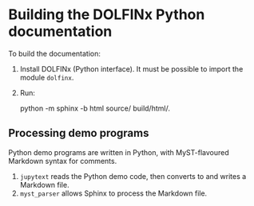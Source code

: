 # Building the DOLFINx Python documentation

To build the documentation:

1. Install DOLFINx (Python interface). It must be possible to import
   the module ``dolfinx``.
2. Run:
 
      python -m sphinx -b html source/ build/html/.

## Processing demo programs

Python demo programs are written in Python, with MyST-flavoured
Markdown syntax for comments.

1. `jupytext` reads the Python demo code, then converts to and writes a
   Markdown file.
2. `myst_parser` allows Sphinx to process the Markdown file.
